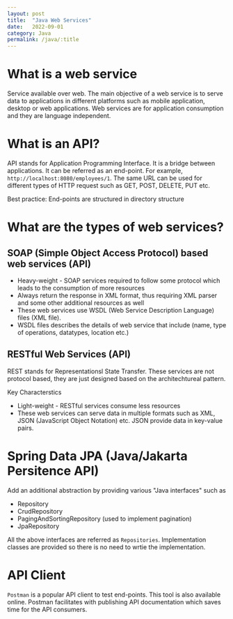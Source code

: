 ```yaml
---
layout: post
title:  "Java Web Services"
date:   2022-09-01
category: Java
permalink: /java/:title
---
```


# What is a web service

Service available over web. The main objective of a web service is to serve data to applications in different platforms such as mobile application, desktop or web applications. Web services are for application consumption and they are language independent. 


# What is an API?

API stands for Application Programming Interface. It is a bridge between applications. It can be referred as an end-point. For example, `http://localhost:8080/employees/1`. The same URL can be used for different types of HTTP request such as GET, POST, DELETE, PUT etc. 

Best practice: End-points are structured in directory structure

# What are the types of web services?

## SOAP (Simple Object Access Protocol) based web services (API)

- Heavy-weight - SOAP services required to follow some protocol which leads to the consumption of more resources
- Always return the response in XML format, thus requiring XML parser and some other additional resources as well
- These web services use WSDL (Web Service Description Language) files (XML file).
- WSDL files describes the details of web service that include (name, type of operations, datatypes, location etc.)


## RESTful Web Services (API)

REST stands for Representationsl State Transfer. These services are not protocol based, they are just designed based on the architechtureal pattern.

Key Characterstics
- Light-weight - RESTful services consume less resources
- These web services can serve data in multiple formats such as XML, JSON (JavaScript Object Notation) etc. JSON provide data in key-value pairs.


# Spring Data JPA (Java/Jakarta Persitence API)

Add an additional abstraction by providing various "Java interfaces" such as

- Repository
- CrudRepository
- PagingAndSortingRepository (used to implement pagination)
- JpaRepository

All the above interfaces are referred as `Repositories`. Implementation classes are provided so there is no need to wrtie the implementation.  




# API Client

`Postman` is a popular API client to test end-points. This tool is also available online. Postman facilitates with publishing API documentation which saves time for the API consumers.


